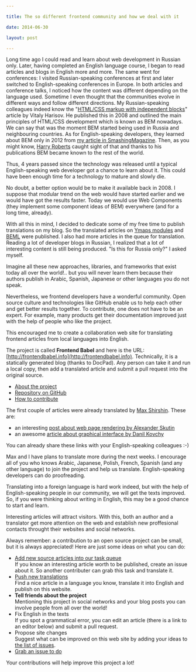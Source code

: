 ```yaml
---

title: The so different frontend community and how we deal with it

date: 2014-06-30

layout: post

---
```

Long time ago I could read and learn about web development in Russian only. Later, having completed an English language course, I began to read articles and blogs in English more and more. The same went for conferences: I visited
Russian-speaking conferences at first and later switched to English-speaking conferences in Europe. In both articles and conference talks, I noticed how the content was different depending on the language used. Sometime I even thought that the communities evolve in different ways and follow different directions.
<excerpt/>
My Russian-speaking colleagues indeed know the "[HTML/CSS markup with independent blocks](http://vitaly.harisov.name/article/independent-blocks.html)"
article by Vitaly Harisov. He published
this in 2008 and outlined the main principles of HTML/CSS development which is known as BEM nowadays. We can say
that was the moment BEM started being used in Russia and neighbouring countries. As for English-speaking developers, they
learned about BEM only in 2012 from [my article in
SmashingMagazine](http://www.smashingmagazine.com/2012/04/16/a-new-front-end-methodology-bem/). Then, as you might
know, [Harry Roberts](http://csswizardry.com/about/) caught sight
of that and thanks to his publications BEM became known to the rest of the world.

Thus, 4 years passed since the technology was released until a typical English-speaking web developer got a chance to learn about it. This could have been enough time for a technology to mature and slowly die.

No doubt, a better option would be to make it available back in 2008. I suppose that modular trend on the web would have started earlier and we would have got the results faster. Today we
would use Web Components (they implement some component ideas of BEM) everywhere (and for a long time, already).

With all this in mind, I decided to dedicate some of my free time to publish translations on my blog.
So the translated articles on [Ymaps modules](/en/issues/ym-modular-system) and
[BEML](/en/issues/beml-html-preprocessor) were published. I also had more articles in the queue for translation. Reading
a lot of developer blogs in Russian, I realized that a lot of interesting content is still being produced. "Is this for Russia only?" I asked myself.

Imagine all these new approaches, libraries, and frameworks that exist today all over the world!.. but you will never
learn them because their authors publish in Arabic, Spanish, Japanese or other languages you do not speak.

Nevertheless, we frontend developers have a wonderful community. Open source culture
and technologies like GitHub enable us to help each other and get better results together. To contribute, one does not have to be an expert. For example, many products get their documentation improved just with the help of people who like the project.

This encouraged me to create a collaboration web site for translating frontend articles from local languages into English.

The project is called **Frontend Babel** and here is the URL: [http://frontendbabel.info](http://frontendbabel.info).
Technically, it is a statically generated blog (thanks to DocPad). Any person can take it and run a local copy, then add
a translated article and submit a pull request into the original source.

* [About the project](http://frontendbabel.info/about/)
* [Repository on GitHub](https://github.com/frontendbabel/frontendbabel.github.com)
* [How to contribute](http://frontendbabel.info/how-to-contribute)

The first couple of articles were already translated by [Max Shirshin](https://www.google.com/+MaxShirshin). These are:

* an interesting [post about web page rendering by Alexander
  Skutin](http://frontendbabel.info/articles/webpage-rendering-101)
* an awesome [article about graphical interface by Danil
  Kovchy](http://frontendbabel.info/articles/graphical-interface)

You can already share these links with your English-speaking colleagues :-)

Max and I have plans to translate more during the next weeks. I encourage all of you who knows Arabic, Japanese, Polish, French, Spanish (and any other language) to join the project and help us translate. English-speaking developers can do proofreading.

Translating into a foreign language is hard work indeed, but with the help of English-speaking people in our community, we will get the texts improved. So, if you were thinking about writing in English, this may be a good chance to start and learn.<br/>

Interesting articles will attract visitors. With this, both an author and a translator get more attention on the web and establish new proffesional contacts throught their websites and social networks.

Always remember: a contribution to an open source project can be small, but it is always appreciated! Here are just
some ideas on what you can do:

* [Add new source articles into our task
  queue](https://github.com/frontendbabel/frontendbabel.github.com/issues/new)<br/>
If you know an interesting article worth to be published, create an issue about it. So another
contributer can grab this task and translate it.
* [Push new translations](http://frontendbabel.info/how-to-contribute#push-new-translation)<br/>
Find a nice article in a language you know, translate it into English and publish on this website.
* **Tell friends about the project**<br/>
Mentioning this project in social networks and your blog posts you can involve people from
all over the world!
* Fix English in the texts<br/>
If you spot a grammatical error, you can edit an article (there is a link to an editor below) and submit
a pull request.
* Propose site changes<br/>
Suggest what can be improved on this web site by adding your ideas to [the list of
issues](https://github.com/frontendbabel/frontendbabel.github.com/issues?labels=%40+Translation&state=open).
* [Grab an issue to do](https://github.com/frontendbabel/frontendbabel.github.com/issues?labels=&page=1&state=open)<br/>

Your contributions will help improve this project a lot!
